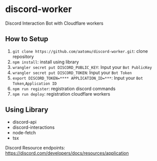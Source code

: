 # discord-worker

Discord Interaction Bot with Cloudflare workers

## How to Setup

1. `git clone https://github.com/aatomu/discord-worker.git`: clone repository
2. `npm install`: install using library
3. `wrangler secret put DISCORD_PUBLIC_KEY`: Input your `Bot PublicKey`
4. `wrangler secret put DISCORD_TOKEN`: Input your `Bot Token`
5. `export DISCORD_TOKEN=**** APPLICATION_ID=***`: Input your `Bot Token`,`Application ID`
5. `npm run register`: registration discord commands
6. `npm run deploy`: registration cloudflare workers

## Using Library

- discord-api
- discord-interactions
- node-fetch
- tsx

Discord Resource endpoints: https://discord.com/developers/docs/resources/application
